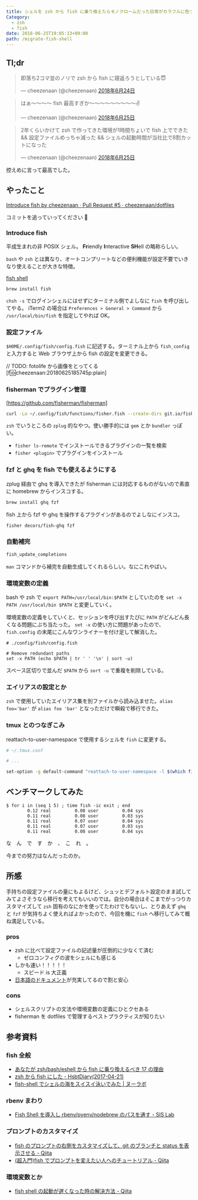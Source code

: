 ```yaml
---
title: シェルを zsh から fish に乗り換えたらモノクロームだった日常がカラフルに色づきはじめた
Category:
  - zsh
  - fish
date: 2018-06-25T19:05:13+09:00
path: /migrate-fish-shell
---
```


## Tl;dr

<blockquote class="twitter-tweet" data-lang="ja"><p lang="ja" dir="ltr">即落ち2コマ並のノリで zsh から fish に寝返ろうとしている😇</p>&mdash; cheezenaan (@cheezenaan) <a href="https://twitter.com/cheezenaan/status/1010828604316401664?ref_src=twsrc%5Etfw">2018年6月24日</a></blockquote>

<blockquote class="twitter-tweet" data-lang="ja"><p lang="ja" dir="ltr">はぁ〜〜〜〜 fish 最高すぎか〜〜〜〜〜〜〜〜〜✌</p>&mdash; cheezenaan (@cheezenaan) <a href="https://twitter.com/cheezenaan/status/1011168798395658240?ref_src=twsrc%5Etfw">2018年6月25日</a></blockquote>

<blockquote class="twitter-tweet" data-lang="ja"><p lang="ja" dir="ltr">2年くらいかけて zsh で作ってきた環境が1時間ちょいで fish 上でできた &amp;&amp; 設定ファイルめっちゃ減った &amp;&amp; シェルの起動時間が当社比で8割カットになった</p>&mdash; cheezenaan (@cheezenaan) <a href="https://twitter.com/cheezenaan/status/1011174781629034499?ref_src=twsrc%5Etfw">2018年6月25日</a></blockquote>

控えめに言って最高でした。

## やったこと

[Introduce fish by cheezenaan · Pull Request #5 · cheezenaan/dotfiles](https://github.com/cheezenaan/dotfiles/pull/5)

コミットを追っていってください :pray:

### Introduce fish

平成生まれの非 POSIX シェル。 **Fr**iendly **I**nteractive **SH**ell の略称らしい。

`bash` や `zsh` とは異なり、オートコンプリートなどの便利機能が設定不要でいきなり使えることが大きな特徴。

[fish shell](https://fishshell.com/)

```/bin/sh
brew install fish
```

`chsh -s` でログインシェルにはせずにターミナル側でよしなに `fish` を呼び出してやる。 iTerm2 の場合は `Preferences > General > Command` から `/usr/local/bin/fish` を指定してやれば OK。

### 設定ファイル

`$HOME/.config/fish/config.fish` に記述する。ターミナル上から `fish_config` と入力すると Web ブラウザ上から fish の設定を変更できる。

// TODO: fotolife から画像をとってくる
[f:id:cheezenaan:20180625185745p:plain]

### fisherman でプラグイン管理

[https://github.com/fisherman/fisherman]

```sh
curl -Lo ~/.config/fish/functions/fisher.fish --create-dirs git.io/fisherman
```

`zsh` でいうところの `zplug` 的なやつ。使い勝手的には `gem` とか `bundler` っぽい。

- `fisher ls-remote` でインストールできるプラグインの一覧を検索
- `fisher <plugin>` でプラグインをインストール

### fzf と ghq を fish でも使えるようにする

zplug 経由で ghq を導入できたが fisherman には対応するものがないので素直に homebrew からインスコする。

```sh
brew install ghq fzf
```

fish 上から fzf や ghq を操作するプラグインがあるのでよしなにインスコ。

```sh
fisher decors/fish-ghq fzf
```

### 自動補完

```sh
fish_update_completions
```

`man` コマンドから補完を自動生成してくれるらしい。なにこれやばい。

### 環境変数の定義

bash や zsh で `export PATH=/usr/local/bin:$PATH` としていたのを `set -x PATH /usr/local/bin $PATH` と変更していく。

環境変数の定義をしていくと、セッションを呼び出すたびに `PATH` がどんどん長くなる問題にぶち当たった。
`set -x` の使い方に問題があったので、 `fish.config` の末尾にこんなワンライナーを付け足して解消した。

```fish
# ./config/fish/config.fish

# Remove redundant paths
set -x PATH (echo $PATH | tr ' ' '\n' | sort -u)
```

スペース区切りで並んだ `$PATH` から `sort -u` で重複を削除している。

### エイリアスの設定とか

`zsh` で使用していたエイリアス集を別ファイルから読み込ませた。`alias foo='bar'` が `alias foo 'bar'` となっただけで瞬殺で移行できた。

### tmux とのつなぎこみ

reattach-to-user-namespace で使用するシェルを `fish` に変更する。

```sh
# ~/.tmux.conf

# ...

set-option -g default-command "reattach-to-user-namespace -l $(which fish)"
```

## ベンチマークしてみた

```fish
$ for i in (seq 1 5) ; time fish -ic exit ; end
        0.12 real         0.08 user         0.04 sys
        0.11 real         0.08 user         0.03 sys
        0.11 real         0.07 user         0.04 sys
        0.11 real         0.07 user         0.03 sys
        0.11 real         0.08 user         0.04 sys
```

な　ん　で　す　か　、　こ　れ　。

今までの努力はなんだったのか。

## 所感

手持ちの設定ファイルの量にもよるけど、シュッとデフォルト設定のまま試してみてよさそうなら移行を考えてもいいのでは。自分の場合はそこまでがっつりカスタマイズして `zsh` 固有のなにかを使ってたわけでもないし、とりあえず `ghq` と `fzf` が気持ちよく使えればよかったので、今回を機に `fish` へ移行してみて概ね満足している。

### pros

- zsh に比べて設定ファイルの記述量が圧倒的に少なくて済む
  - ゼロコンフィグの波をシェルにも感じる
- しかも速い！！！！！
  - スピード is 大正義
- [日本語のドキュメント](http://fish.rubikitch.com/)が充実してるので割と安心

### cons

- シェルスクリプトの文法や環境変数の定義にひとクセある
- fisherman を dotfiles で管理するベストプラクティスが知りたい

## 参考資料

### fish 全般

- [あなたが zsh/bash/eshell から fish に乗り換えるべき 17 の理由](http://emacs.rubikitch.com/zsh-fish-emacs-eshell/)
- [zsh から fish にした - HsbtDiary(2017-04-21)](https://www.hsbt.org/diary/20170421.html)
- [fish-shell でシェルの海をスイスイ泳いでみた | ヌーラボ](https://nulab-inc.com/ja/blog/backlog/fish-shell-tutorial/)

### rbenv まわり

- [Fish Shell を導入し rbenv/pyenv/nodebrew のパスを通す - SIS Lab](https://www.meganii.com/blog/2018/04/27/implementation-fish-shell/)

### プロンプトのカスタマイズ

- [fish のプロンプトの右側をカスタマイズして、git のブランチと status を表示させる - Qiita](https://qiita.com/mom0tomo/items/b593c0e98c1eea70a114)
- [(超入門)fish でプロンプトを変えたい人へのチュートリアル - Qiita](https://qiita.com/najayama/items/553329c242edc434b155#_reference-2c03c712e4e5f8f4c07e)

### 環境変数とか

- [fish shell の起動が遅くなった時の解決方法 - Qiita](https://qiita.com/WorldDownTown/items/dc6cc40226f5942fb30d)
